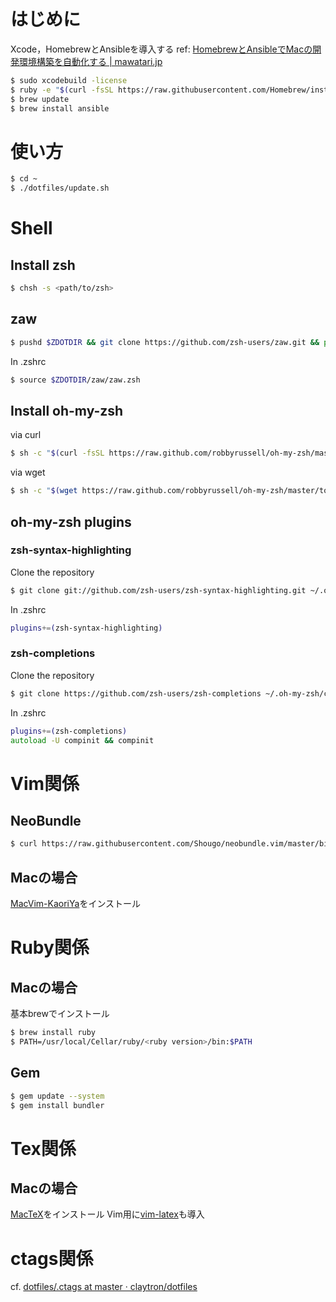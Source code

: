 # はじめに

Xcode，HomebrewとAnsibleを導入する
ref: [HomebrewとAnsibleでMacの開発環境構築を自動化する | mawatari.jp](http://mawatari.jp/archives/mac-provisioning-by-homebrew-and-ansible)

```sh
$ sudo xcodebuild -license
$ ruby -e "$(curl -fsSL https://raw.githubusercontent.com/Homebrew/install/master/install)"
$ brew update
$ brew install ansible
```

# 使い方

```sh
$ cd ~
$ ./dotfiles/update.sh
```

# Shell

## Install zsh

```sh
$ chsh -s <path/to/zsh>
```

## zaw

```sh
$ pushd $ZDOTDIR && git clone https://github.com/zsh-users/zaw.git && popd
```

In .zshrc

```sh
$ source $ZDOTDIR/zaw/zaw.zsh
```

## Install oh-my-zsh

via curl

```sh
$ sh -c "$(curl -fsSL https://raw.github.com/robbyrussell/oh-my-zsh/master/tools/install.sh)"
```

via wget

```sh
$ sh -c "$(wget https://raw.github.com/robbyrussell/oh-my-zsh/master/tools/install.sh -O -)"
```

## oh-my-zsh plugins

### zsh-syntax-highlighting

Clone the repository

```sh
$ git clone git://github.com/zsh-users/zsh-syntax-highlighting.git ~/.oh-my-zsh/custom/plugins/zsh-syntax-highlighting
```

In .zshrc

```zsh
plugins+=(zsh-syntax-highlighting)
```

### zsh-completions

Clone the repository

```sh
$ git clone https://github.com/zsh-users/zsh-completions ~/.oh-my-zsh/custom/plugins/zsh-completions
```

In .zshrc

```zsh
plugins+=(zsh-completions)
autoload -U compinit && compinit
```

# Vim関係

## NeoBundle

```sh
$ curl https://raw.githubusercontent.com/Shougo/neobundle.vim/master/bin/install.sh | sh
```

## Macの場合

[MacVim-KaoriYa](https://github.com/splhack/macvim-kaoriya)をインストール

# Ruby関係

## Macの場合

基本brewでインストール

```sh
$ brew install ruby
$ PATH=/usr/local/Cellar/ruby/<ruby version>/bin:$PATH
```

## Gem

```sh
$ gem update --system
$ gem install bundler
```

# Tex関係

## Macの場合

[MacTeX](https://www.tug.org/mactex/)をインストール
Vim用に[vim-latex](https://github.com/vim-latex/vim-latex)も導入

# ctags関係

cf. [dotfiles/.ctags at master · claytron/dotfiles](https://github.com/claytron/dotfiles/blob/master/.ctags)
